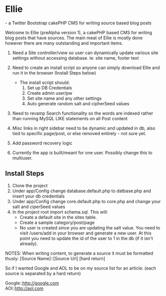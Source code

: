 Ellie
======================
\- a Twitter Bootstrap cakePHP CMS for writing source based blog posts

Welcome to Ellie (preAlpha version 1), a cakePHP based CMS for writing blog posts that have sources. The main meat of Ellie is mostly done however there are many outstanding and important items. 

1. Need a Site controller/view so user can dynamically update various site settings without accessing database.
ie: site name, footer text

2. Need to create an install script so anyone can simply download Ellie and run it in the browser (Install Steps below)
	* The install script should:
		1. Set up DB Credentials
		1. Create admin user/pw
		1. Set site name and any other settings
		1. Auto generate random salt and cipherSeed values


3. Need to revamp Search functionality so the words are indexed rather than running MySQL LIKE statements on all Post content

4. Misc links in right sidebar need to be dynamic and updated in db, also tied to specific page/post, or else removed entirely - not sure yet.

5. Add password recovery logic

6. Currently the app is built/meant for one user. Possibly change this to multiuser. 


Install Steps
---------------
1. Clone the project
2. Under app/Config change database.default.php to datbase.php and insert your db credentials
3. Under app/Config change core.default.php to core.php and change your salt and ciperSeed values
4. In the project root import schema.sql. This will:
	* Create a default site in the sites table.
	* Create a sample category/post/page 
	* No user is created since you are updating the salt value. You need to visit /users/add in your browser and generate a new user. At this point you need to update the id of the user to 1 in the db (if it isn't already). 


NOTES: When writing content, to generate a source it must be formatted thusly:
[Source Name]::[Source Url] [hard return]

So if I wanted Google and AOL to be on my source list for an article: (each source is separated by a hard return) 

Google::http://google.com <br />
AOl::http://aol.com

